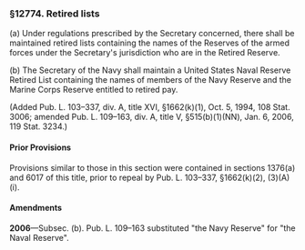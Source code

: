 ### §12774. Retired lists ###

(a) Under regulations prescribed by the Secretary concerned, there shall be maintained retired lists containing the names of the Reserves of the armed forces under the Secretary's jurisdiction who are in the Retired Reserve.

(b) The Secretary of the Navy shall maintain a United States Naval Reserve Retired List containing the names of members of the Navy Reserve and the Marine Corps Reserve entitled to retired pay.

(Added Pub. L. 103–337, div. A, title XVI, §1662(k)(1), Oct. 5, 1994, 108 Stat. 3006; amended Pub. L. 109–163, div. A, title V, §515(b)(1)(NN), Jan. 6, 2006, 119 Stat. 3234.)

#### Prior Provisions ####

Provisions similar to those in this section were contained in sections 1376(a) and 6017 of this title, prior to repeal by Pub. L. 103–337, §1662(k)(2), (3)(A)(i).

#### Amendments ####

**2006**—Subsec. (b). Pub. L. 109–163 substituted "the Navy Reserve" for "the Naval Reserve".